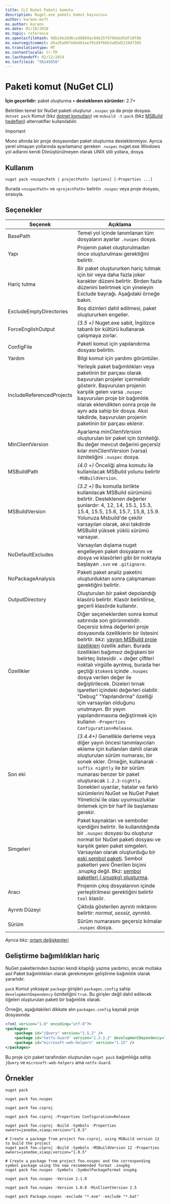 ```yaml
---
title: CLI NuGet Paketi komutu
description: Nuget.exe paketi komut başvurusu
author: karann-msft
ms.author: karann
ms.date: 01/18/2018
ms.topic: reference
ms.openlocfilehash: 9db24b2dd6ced0869ac84b25f9796ded5df10f86
ms.sourcegitcommit: d5a35a097e6b461ae791d9f66b3a85d5219d7305
ms.translationtype: MT
ms.contentlocale: tr-TR
ms.lasthandoff: 02/12/2019
ms.locfileid: "56145650"
---
```

# <a name="pack-command-nuget-cli"></a>Paketi komut (NuGet CLI)

**İçin geçerlidir:** paket oluşturma &bullet; **desteklenen sürümler:** 2.7+

Belirtilen temel bir NuGet paketi oluşturur `.nuspec` ya da proje dosyası. `dotnet pack` Komut (bkz [dotnet komutları](dotnet-Commands.md)) ve `msbuild -t:pack` (bkz [MSBuild hedefleri](../reference/msbuild-targets.md)) alternatifler kullanılabilir.

> [!Important]
> Mono altında bir proje dosyasından paket oluşturma desteklenmiyor. Ayrıca yerel olmayan yollarında ayarlamanız gereken `.nuspec` nuget.exe Windows yol adlarını kendi Dönüştürülmeyen olarak UNIX stili yollara, dosya.

## <a name="usage"></a>Kullanım

```cli
nuget pack <nuspecPath | projectPath> [options] [-Properties ...]
```

Burada `<nuspecPath>` ve `<projectPath>` belirtin `.nuspec` veya proje dosyası, sırasıyla.

## <a name="options"></a>Seçenekler

| Seçenek | Açıklama |
| --- | --- |
| BasePath | Temel yol içinde tanımlanan tüm dosyaların ayarlar `.nuspec` dosya. |
| Yapı | Projenin paket oluşturulmadan önce oluşturulması gerektiğini belirtir. |
| Hariç tutma | Bir paket oluştururken hariç tutmak için bir veya daha fazla joker karakter düzeni belirtir. Birden fazla düzenini belirtmek için yineleyin Exclude bayrağı. Aşağıdaki örneğe bakın. |
| ExcludeEmptyDirectories | Boş dizinleri dahil edilmesi, paket oluştururken engeller. |
| ForceEnglishOutput | *(3.5 +)*  Nuget.exe sabit, İngilizce tabanlı bir kültürü kullanarak çalışmaya zorlar. |
| ConfigFile | Paketi komut için yapılandırma dosyası belirtin. |
| Yardım | Bilgi komut için yardımı görüntüler. |
| IncludeReferencedProjects | Yerleşik paket bağımlılıkları veya paketinin bir parçası olarak başvurulan projeler içermelidir gösterir. Başvurulan projenin karşılık gelen varsa `.nuspec` başvurulan proje bir bağımlılık olarak eklendikten sonra proje ile aynı ada sahip bir dosya. Aksi takdirde, başvurulan projenin paketinin bir parçası eklenir. |
| MinClientVersion | Ayarlama *minClientVersion* oluşturulan bir paket için özniteliği. Bu değer mevcut değerini geçersiz kılar *minClientVersion* (varsa) özniteliğini `.nuspec` dosya. |
| MSBuildPath | *(4.0 +)*  Önceliği alma komutu ile kullanılacak MSBuild yolunu belirtir `-MSBuildVersion`. |
| MSBuildVersion | *(3.2 +)*  Bu komutla birlikte kullanılacak MSBuild sürümünü belirtir. Desteklenen değerler şunlardır: 4, 12, 14, 15.1, 15.3, 15.4, 15.5, 15.6, 15.7, 15,8, 15.9. Yolunuza Msbuild'de çekilir varsayılan olarak, aksi takdirde MSBuild yüksek yüklü sürümü varsayar. |
| NoDefaultExcludes | Varsayılan dışlama nuget engelleyen paket dosyalarını ve dosya ve klasörleri gibi bir noktayla başlayan `.svn` ve `.gitignore`. |
| NoPackageAnalysis | Paketi paket analiz paketini oluşturduktan sonra çalışmaması gerektiğini belirtir. |
| OutputDirectory | Oluşturulan bir paket depolandığı klasörü belirtir. Klasör belirtilirse, geçerli klasörde kullanılır. |
| Özellikler | Diğer seçeneklerden sonra komut satırında son görünmelidir. Geçersiz kılma değerleri proje dosyasında özelliklerin bir listesini belirtir. bkz: [yaygın MSBuild proje özellikleri](/visualstudio/msbuild/common-msbuild-project-properties) özellik adları. Burada özellikleri bağımsız değişkeni bir belirteç listesidir. = değer çiftleri noktalı virgülle ayrılmış, burada her geçtiği `$token$` içinde `.nuspec` dosya verilen değer ile değiştirilecek. Dizeleri tırnak işaretleri içindeki değerleri olabilir. "Debug" "Yapılandırma" özelliği için varsayılan olduğunu unutmayın. Bir yayın yapılandırmasına değiştirmek için kullanın `-Properties Configuration=Release`. |
| Son eki | *(3.4.4+)*  Genellikle derleme veya diğer yayın öncesi tanımlayıcıları ekleme için kullanılan dahili olarak oluşturulan sürüm numarası, bir sonek ekler. Örneğin, kullanarak `-suffix nightly` ile bir sürüm numarası benzer bir paket oluşturacak `1.2.3-nightly`. Sonekleri uyarılar, hatalar ve farklı sürümlerini NuGet ve NuGet Paket Yöneticisi ile olası uyumsuzluklar önlemek için bir harf ile başlaması gerekir. |
| Simgeleri | Paket kaynakları ve semboller içerdiğini belirtir. İle kullanıldığında bir `.nuspec` dosyası bu oluşturur normal bir NuGet paketi dosyası ve karşılık gelen paket simgeleri. Varsayılan olarak oluşturduğu bir [eski sembol paketi](../create-packages/Symbol-Packages.md). Sembol paketleri yeni Önerilen biçimi .snupkg değil. Bkz: [sembol paketleri (.snupkg) oluşturma](../create-packages/Symbol-Packages-snupkg.md). |
| Aracı | Projenin çıkış dosyalarının içinde yerleştirilmesi gerektiğini belirtir `tool` klasör. |
| Ayrıntı Düzeyi | Çıktıda gösterilen ayrıntı miktarını belirtir: *normal*, *sessiz*, *ayrıntılı*. |
| Sürüm | Sürüm numarasını geçersiz kılmalar `.nuspec` dosya. |

Ayrıca bkz: [ortam değişkenleri](cli-ref-environment-variables.md)

## <a name="excluding-development-dependencies"></a>Geliştirme bağımlılıkları hariç

NuGet paketlerinden bazıları kendi kitaplığı yazma yardımcı, ancak mutlaka asıl Paket bağımlılıkları olarak gerekmeyen geliştirme bağımlılık olarak yararlıdır.

`pack` Komut yoksayar `package` girişleri `packages.config` sahip `developmentDependency` özniteliğini `true`. Bu girişler değil dahil edilecek öğeleri oluşturulan paketi bir bağımlılık olarak.

Örneğin, aşağıdakileri dikkate alın `packages.config` kaynak proje dosyasında:

```xml
<?xml version="1.0" encoding="utf-8"?>
<packages>
    <package id="jQuery" version="1.5.2" />
    <package id="netfx-Guard" version="1.3.3.2" developmentDependency="true" />
    <package id="microsoft-web-helpers" version="1.15" />
</packages>
```

Bu proje için paket tarafından oluşturulan `nuget pack` bağımlılığa sahip `jQuery` ve `microsoft-web-helpers` ama `netfx-Guard`.

## <a name="examples"></a>Örnekler

```cli
nuget pack

nuget pack foo.nuspec

nuget pack foo.csproj

nuget pack foo.csproj -Properties Configuration=Release

nuget pack foo.csproj -Build -Symbols -Properties owners=janedoe,xiaop;version="1.0.5"

# Create a package from project foo.csproj, using MSBuild version 12 to build the project
nuget pack foo.csproj -Build -Symbols -MSBuildVersion 12 -Properties owners=janedoe,xiaop;version="1.0.5"

# Create a package from project foo.nuspec and the corresponding symbol package using the new recommended format .snupkg
nuget pack foo.nuspec -Symbols -SymbolPackageFormat snupkg

nuget pack foo.nuspec -Version 2.1.0

nuget pack foo.nuspec -Version 1.0.0 -MinClientVersion 2.5

nuget pack Package.nuspec -exclude "*.exe" -exclude "*.bat"
```
